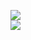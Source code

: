 [![](https://img.shields.io/badge/Made%20With-Github%20Spray-lightgrey.svg?style=for-the-badge&logo=github)](https://github.com/Annihil/github-spray#2272)  
[![](https://i.imgur.com/2DrTn0Z.gif)](https://github.com/Annihil/github-spray)